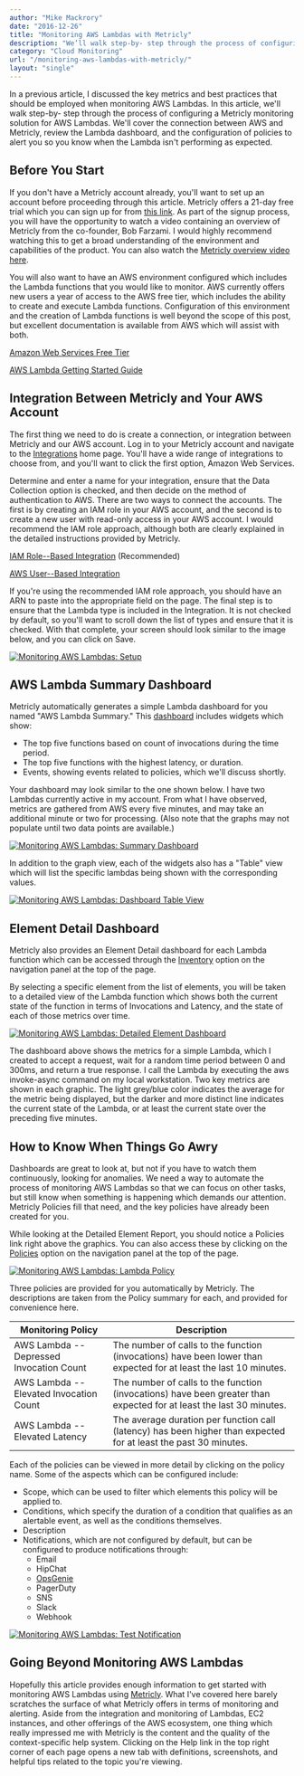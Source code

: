 ```yaml
---
author: "Mike Mackrory"
date: "2016-12-26"
title: "Monitoring AWS Lambdas with Metricly"
description: "We’ll walk step-by- step through the process of configuring Metricly for monitoring AWS Lambdas, including dashboards and alerting policies."
category: "Cloud Monitoring"
url: "/monitoring-aws-lambdas-with-metricly/"
layout: "single"
---
```


In a previous article, I discussed the key metrics and best practices that should be employed when monitoring AWS Lambdas. In this article, we'll walk step-by- step through the process of configuring a Metricly monitoring solution for AWS Lambdas. We'll cover the connection between AWS and Metricly, review the Lambda dashboard, and the configuration of policies to alert you so you know when the Lambda isn't performing as expected.

Before You Start
----------------

If you don't have a Metricly account already, you'll want to set up an account before proceeding through this article. Metricly offers a 21-day free trial which you can sign up for from [this link](https://www.metricly.com/signup). As part of the signup process, you will have the opportunity to watch a video containing an overview of Metricly from the co-founder, Bob Farzami. I would highly recommend watching this to get a broad understanding of the environment and capabilities of the product. You can also watch the [Metricly overview video here](https://www.metricly.com/netuitive-overview).

You will also want to have an AWS environment configured which includes the Lambda functions that you would like to monitor. AWS currently offers new users a year of access to the AWS free tier, which includes the ability to create and execute Lambda functions. Configuration of this environment and the creation of Lambda functions is well beyond the scope of this post, but excellent documentation is available from AWS which will assist with both.

[Amazon Web Services Free Tier](https://aws.amazon.com/free/)

[AWS Lambda Getting Started Guide](http://docs.aws.amazon.com/lambda/latest/dg/welcome.html)

Integration Between Metricly and Your AWS Account
--------------------------------------------------

The first thing we need to do is create a connection, or integration between Metricly and our AWS account. Log in to your Metricly account and navigate to the [Integrations](https://app.netuitive.com/#/integrations) home page. You'll have a wide range of integrations to choose from, and you'll want to click the first option, Amazon Web Services.

Determine and enter a name for your integration, ensure that the Data Collection option is checked, and then decide on the method of authentication to AWS. There are two ways to connect the accounts. The first is by creating an IAM role in your AWS account, and the second is to create a new user with read-only access in your AWS account. I would recommend the IAM role approach, although both are clearly explained in the detailed instructions provided by Metricly.

[IAM Role](https://hlp.app.netuitive.com/Content/Datasources/Netuitive/aws.htm#installation-via-iam-role)[--](https://hlp.app.netuitive.com/Content/Datasources/Netuitive/aws.htm#installation-via-iam-role)[Based Integration](https://hlp.app.netuitive.com/Content/Datasources/Netuitive/aws.htm#installation-via-iam-role) (Recommended)

[AWS User](https://hlp.app.netuitive.com/Content/Datasources/Netuitive/aws.htm#installation-via-access-key)[--](https://hlp.app.netuitive.com/Content/Datasources/Netuitive/aws.htm#installation-via-access-key)[Based Integration](https://hlp.app.netuitive.com/Content/Datasources/Netuitive/aws.htm#installation-via-access-key)

If you're using the recommended IAM role approach, you should have an ARN to paste into the appropriate field on the page. The final step is to ensure that the Lambda type is included in the Integration. It is not checked by default, so you'll want to scroll down the list of types and ensure that it is checked. With that complete, your screen should look similar to the image below, and you can click on Save.

[![Monitoring AWS Lambdas: Setup](https://www.metricly.com/wp-content/uploads/2017/07/AWS-Setup.png)](https://www.metricly.com/wp-content/uploads/2017/07/AWS-Setup.png)

AWS Lambda Summary Dashboard
----------------------------

Metricly automatically generates a simple Lambda dashboard for you named "AWS Lambda Summary." This [dashboard](https://www.metricly.com/product/dashboards-and-reports) includes widgets which show:

-   The top five functions based on count of invocations during the time period.
-   The top five functions with the highest latency, or duration.
-   Events, showing events related to policies, which we'll discuss shortly.

Your dashboard may look similar to the one shown below. I have two Lambdas currently active in my account. From what I have observed, metrics are gathered from AWS every five minutes, and may take an additional minute or two for processing. (Also note that the graphs may not populate until two data points are available.)

[![Monitoring AWS Lambdas: Summary Dashboard](https://www.metricly.com/wp-content/uploads/2017/07/Lambda-Summary-Dashboard.png)](https://www.metricly.com/wp-content/uploads/2017/07/Lambda-Summary-Dashboard.png)

In addition to the graph view, each of the widgets also has a "Table" view which will list the specific lambdas being shown with the corresponding values.

[![Monitoring AWS Lambdas: Dashboard Table View](https://www.metricly.com/wp-content/uploads/2017/07/Lambda-Monitoring-Dashboard-Table-View.png)](https://www.metricly.com/wp-content/uploads/2017/07/Lambda-Monitoring-Dashboard-Table-View.png)

Element Detail Dashboard
------------------------

Metricly also provides an Element Detail dashboard for each Lambda function which can be accessed through the [Inventory](https://help.netuitive.com/Content/Inventory/inventory_explorer.htm) option on the navigation panel at the top of the page.

By selecting a specific element from the list of elements, you will be taken to a detailed view of the Lambda function which shows both the current state of the function in terms of Invocations and Latency, and the state of each of those metrics over time.

[![Monitoring AWS Lambdas: Detailed Element Dashboard](https://www.metricly.com/wp-content/uploads/2017/07/Detailed-Element-Dashboard.png)](https://www.metricly.com/wp-content/uploads/2017/07/Detailed-Element-Dashboard.png)

The dashboard above shows the metrics for a simple Lambda, which I created to accept a request, wait for a random time period between 0 and 300ms, and return a true response. I call the Lambda by executing the aws invoke-async command on my local workstation. Two key metrics are shown in each graphic. The light grey/blue color indicates the average for the metric being displayed, but the darker and more distinct line indicates the current state of the Lambda, or at least the current state over the preceding five minutes.

How to Know When Things Go Awry
-------------------------------

Dashboards are great to look at, but not if you have to watch them continuously, looking for anomalies. We need a way to automate the process of monitoring AWS Lambdas so that we can focus on other tasks, but still know when something is happening which demands our attention. Metricly Policies fill that need, and the key policies have already been created for you.

While looking at the Detailed Element Report, you should notice a Policies link right above the graphics. You can also access these by clicking on the [Policies](https://help.netuitive.com/Content/Policies/policies.htm) option on the navigation panel at the top of the page.

[![Monitoring AWS Lambdas: Lambda Policy](https://www.metricly.com/wp-content/uploads/2017/07/Element-Detail-Policies.png)](https://www.metricly.com/wp-content/uploads/2017/07/Element-Detail-Policies.png)

Three policies are provided for you automatically by Metricly. The descriptions are taken from the Policy summary for each, and provided for convenience here.

| Monitoring Policy | Description |
| --- | --- |
| AWS Lambda -- Depressed Invocation Count | The number of calls to the function (invocations) have been lower than expected for at least the last 10 minutes. |
| AWS Lambda -- Elevated Invocation Count | The number of calls to the function (invocations) have been greater than expected for at least the last 30 minutes. |
| AWS Lambda -- Elevated Latency | The average duration per function call (latency) has been higher than expected for at least the past 30 minutes. |

Each of the policies can be viewed in more detail by clicking on the policy name. Some of the aspects which can be configured include:

-   Scope, which can be used to filter which elements this policy will be applied to.
-   Conditions, which specify the duration of a condition that qualifies as an alertable event, as well as the conditions themselves.
-   Description
-   Notifications, which are not configured by default, but can be configured to produce notifications through:
    -   Email
    -   HipChat
    -   [OpsGenie](https://www.opsgenie.com/)
    -   PagerDuty
    -   SNS
    -   Slack
    -   Webhook

[![Monitoring AWS Lambdas: Test Notification](https://www.metricly.com/wp-content/uploads/2017/07/Test-Notification.png)](https://www.metricly.com/wp-content/uploads/2017/07/Test-Notification.png)

Going Beyond Monitoring AWS Lambdas
-----------------------------------

Hopefully this article provides enough information to get started with monitoring AWS Lambdas using [Metricly](https://www.metricly.com/product). What I've covered here barely scratches the surface of what Metricly offers in terms of monitoring and alerting. Aside from the integration and monitoring of Lambdas, EC2 instances, and other offerings of the AWS ecosystem, one thing which really impressed me with Metricly is the content and the quality of the context-specific help system. Clicking on the Help link in the top right corner of each page opens a new tab with definitions, screenshots, and helpful tips related to the topic you're viewing.
